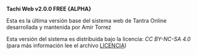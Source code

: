 <b>Tachi Web v2.0.0 FREE {ALPHA}</b>

Esta es la última versión base del sistema web de Tantra Online desarrollada y mantenida por Amir Torrez

Esta versión del sistema es distribuida bajo la licencia: *CC BY-NC-SA 4.0* (para más información lee el archivo [LICENCIA](https://github.com/Torzap/TachiWeb/blob/master/LICENCIA))
